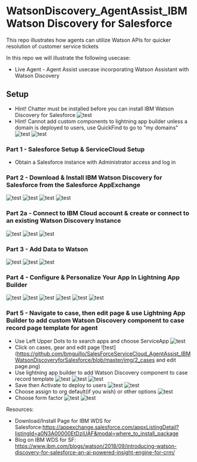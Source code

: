 # WatsonDiscovery_AgentAssist_IBM Watson Discovery for Salesforce
This repo illustrates how agents can utilize Watson APIs for quicker resolution of customer service tickets

In this repo we will illustrate the following usecase:

- Live Agent - Agent Assist usecase incorporating Watson Assistant with Watson Discovery

## Setup
- Hint! Chatter must be installed before you can install IBM Watson Discovery for Salesforce
![test](https://github.com/bmguillo/SalesForceServiceCloud_AgentAssist_IBMWatsonDiscoveryforSalesforce/blob/master/img/installchatter.png)
- Hint! Cannot add custom components to lightning app builder unless a domain is deployed to users, use QuickFind to go to "my domains"
![test](https://github.com/bmguillo/SalesForceServiceCloud_AgentAssist_IBMWatsonDiscoveryforSalesforce/blob/master/img/domain.png)
![test](https://github.com/bmguillo/SalesForceServiceCloud_AgentAssist_IBMWatsonDiscoveryforSalesforce/blob/master/img/domain2.png)

### Part 1 - Salesforce Setup & ServiceCloud Setup

- Obtain a Salesforce instance with Administrator access and log in

### Part 2 - Download & Install IBM Watson Discovery for Salesforce from the Salesforce AppExchange 
![test](https://github.com/bmguillo/SalesForceServiceCloud_AgentAssist_IBMWatsonDiscoveryforSalesforce/blob/master/img/installpage.png)
![test](https://github.com/bmguillo/SalesForceServiceCloud_AgentAssist_IBMWatsonDiscoveryforSalesforce/blob/master/img/installprompt1.png)
![test](https://github.com/bmguillo/SalesForceServiceCloud_AgentAssist_IBMWatsonDiscoveryforSalesforce/blob/master/img/Installconfirm.png)
![test](https://github.com/bmguillo/SalesForceServiceCloud_AgentAssist_IBMWatsonDiscoveryforSalesforce/blob/master/img/installWDSforSF.png)

### Part 2a - Connect to IBM Cloud account & create or connect to an existing Watson Discovery Instance
![test](https://github.com/bmguillo/SalesForceServiceCloud_AgentAssist_IBMWatsonDiscoveryforSalesforce/blob/master/img/installprocess.png)
![test](https://github.com/bmguillo/SalesForceServiceCloud_AgentAssist_IBMWatsonDiscoveryforSalesforce/blob/master/img/connecttowatson.png)
![test](https://github.com/bmguillo/SalesForceServiceCloud_AgentAssist_IBMWatsonDiscoveryforSalesforce/blob/master/img/connecttowds1.png)

### Part 3 - Add Data to Watson
![test](https://github.com/bmguillo/SalesForceServiceCloud_AgentAssist_IBMWatsonDiscoveryforSalesforce/blob/master/img/adddatatowatson.png)
![test](https://github.com/bmguillo/SalesForceServiceCloud_AgentAssist_IBMWatsonDiscoveryforSalesforce/blob/master/img/adddatatowatson2.png)
![test](https://github.com/bmguillo/SalesForceServiceCloud_AgentAssist_IBMWatsonDiscoveryforSalesforce/blob/master/img/adddatatowatson3.png)

### Part 4 - Configure & Personalize Your App In Lightning App Builder
![test](https://github.com/bmguillo/SalesForceServiceCloud_AgentAssist_IBMWatsonDiscoveryforSalesforce/blob/master/img/configure.png)
![test](https://github.com/bmguillo/SalesForceServiceCloud_AgentAssist_IBMWatsonDiscoveryforSalesforce/blob/master/img/configure2.png)
![test](https://github.com/bmguillo/SalesForceServiceCloud_AgentAssist_IBMWatsonDiscoveryforSalesforce/blob/master/img/configure3.png)
![test](https://github.com/bmguillo/SalesForceServiceCloud_AgentAssist_IBMWatsonDiscoveryforSalesforce/blob/master/img/configure4.png)
![test](https://github.com/bmguillo/SalesForceServiceCloud_AgentAssist_IBMWatsonDiscoveryforSalesforce/blob/master/img/configure5.png)
![test](https://github.com/bmguillo/SalesForceServiceCloud_AgentAssist_IBMWatsonDiscoveryforSalesforce/blob/master/img/configure6.png)

### Part 5 - Navigate to case, then edit page & use Lightning App Builder to add custom Watson Discovery component to case record page template for agent
- Use Left Upper Dots to to search apps and choose ServiceApp
![test](https://github.com/bmguillo/SalesForceServiceCloud_AgentAssist_IBMWatsonDiscoveryforSalesforce/blob/master/img/1_servicecloud.png)
- Click on cases, gear and edit page
![test](https://github.com/bmguillo/SalesForceServiceCloud_AgentAssist_IBMWatsonDiscoveryforSalesforce/blob/master/img/2_cases and edit page.png)
- Use lightning app builder to add Watson Discovery component to case record template
![test](https://github.com/bmguillo/SalesForceServiceCloud_AgentAssist_IBMWatsonDiscoveryforSalesforce/blob/master/img/customcomponent1.png)
![test](https://github.com/bmguillo/SalesForceServiceCloud_AgentAssist_IBMWatsonDiscoveryforSalesforce/blob/master/img/3_lightningappbuilder_before.png)
![test](https://github.com/bmguillo/SalesForceServiceCloud_AgentAssist_IBMWatsonDiscoveryforSalesforce/blob/master/img/4_lightningappbuilder_after.png)
- Save then Activate to deploy to users
![test](https://github.com/bmguillo/SalesForceServiceCloud_AgentAssist_IBMWatsonDiscoveryforSalesforce/blob/master/img/5_saveandactivatetodeploytousers.png)
![test](https://github.com/bmguillo/SalesForceServiceCloud_AgentAssist_IBMWatsonDiscoveryforSalesforce/blob/master/img/6_deploytoorg.png)
- Choose assign to org default(if you wish) or other options
![test](https://github.com/bmguillo/SalesForceServiceCloud_AgentAssist_IBMWatsonDiscoveryforSalesforce/blob/master/img/7_assigntoorg.png)
- Choose form factor
![test](https://github.com/bmguillo/SalesForceServiceCloud_AgentAssist_IBMWatsonDiscoveryforSalesforce/blob/master/img/8_assignformfactor.png)
![test](https://github.com/bmguillo/SalesForceServiceCloud_AgentAssist_IBMWatsonDiscoveryforSalesforce/blob/master/img/9_save.png)













Resources:
- Download/Install Page for IBM WDS for Salesforce:https://appexchange.salesforce.com/appxListingDetail?listingId=a0N3A00000EtDziUAF&modal=where_to_install_package
- Blog on IBM WDS for SF: https://www.ibm.com/blogs/watson/2018/09/introducing-watson-discovery-for-salesforce-an-ai-powered-insight-engine-for-crm/



